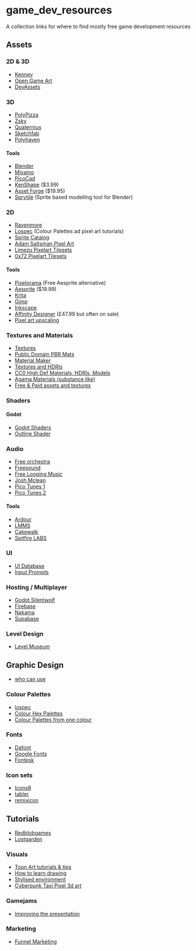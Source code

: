 # game_dev_resources
A collection links for where to find mostly free game development resources

## Assets
### 2D & 3D
- [Kenney](https://kenney.nl/)
- [Open Game Art](https://opengameart.org/)
- [DevAssets](https://devassets.com/)

### 3D
- [PolyPizza](https://poly.pizza/)
- [Zsky](https://zsky2000.itch.io/)
- [Quaternius](https://quaternius.itch.io/)
- [Sketchfab](https://sketchfab.com/feed)
- [Polyhaven](https://polyhaven.com)

#### Tools
- [Blender](https://www.blender.org/)
- [Mixamo](mixamo.com)
- [PicoCad](https://johanpeitz.itch.io/picocad)
- [KenShape](https://tools.kenney.nl/kenshape/) ($3.99)
- [Asset Forge](https://assetforge.io/) ($19.95)
- [Sprytile](https://jeiel.itch.io/sprytile) (Sprite based modelling tool for Blender)

### 2D
- [Ravenmore](https://ravenmore.itch.io/)
- [Lospec](https://lospec.com/) (Colour Palettes ad pixel art tutorials)
- [Sprite Catalog](https://www.spritecatalog.com/)
- [Adam Saltsman Pixel Art](https://itch.io/c/376872/public-domain-pixel-art)
- [Limezu Pixelart Tilesets](https://limezu.itch.io/)
- [0x72 Pixelart Tilesets](https://0x72.itch.io/)

#### Tools
- [Pixelorama](https://orama-interactive.itch.io/pixelorama) (Free Aesprite alternative)
- [Aesprite](https://www.aseprite.org/) ($19.99)
- [Krita](https://krita.org/)
- [Gimp](https://www.gimp.org/)
- [Inkscape](https://inkscape.org/)
- [Affinity Designer](https://affinity.serif.com/en-gb/designer/) (£47.99 but often on sale)
- [Pixel art upscaling](https://spriteshift.itch.io/scalenx)

### Textures and Materials
- [Textures](https://textures.com/)
- [Public Domain PBR Mats](https://ambientcg.com/)
- [Material Maker](https://www.materialmaker.org/)
- [Textures and HDRIs](https://texturify.com/)
- [CC0 High Def Materials, HDRIs, Models](https://polyhaven.com)
- [Agama Materials (substance like)](https://agama.itch.io/agama-materials)
- [Free & Paid assets and textures](https://kronbits.itch.io/)

### Shaders
#### Godot
- [Godot Shaders](https://godotshaders.com/)
- [Outline Shader](https://github.com/jocamar/Godot-Post-Process-Outlines)

### Audio
- [Free orchestra](https://projectsam.com/libraries/the-free-orchestra/)
- [Freesound](https://freesound.org/)
- [Free Looping Music](https://soundimage.org/looping-music/)
- [Josh Mclean](https://joshua-mclean.itch.io/)
- [Pico Tunes 1](https://gruber99.bandcamp.com/album/pico-8-tunes-vol-1) 
- [Pico Tunes 2](https://gruber99.bandcamp.com/album/pico-8-tunes-vol-2)
#### Tools
- [Ardour](https://ardour.org/)
- [LMMS](https://lmms.io/)
- [Cakewalk](http://www.cakewalk.com/)
- [Spitfire LABS](https://labs.spitfireaudio.com/)

### UI
- [UI Database](https://www.gameuidatabase.com/)
- [Input Prompts](https://thoseawesomeguys.com/prompts/)

### Hosting / Multiplayer
- [Godot Silentwolf](https://silentwolf.com/)
- [Firebase](https://firebase.google.com/)
- [Nakama](https://heroiclabs.com/)
- [Supabase](https://supabase.io/pricing)

### Level Design
- [Level Museum](https://noclip.website/)

## Graphic Design
- [who can use](https://whocanuse.com/)

### Colour Palettes
- [lospec](https://lospec.com)
- [Colour Hex Palettes](https://www.color-hex.com)
- [Colour Palettes from one colour](https://mycolor.space/)

### Fonts
- [Dafont](https://www.dafont.com)
- [Google Fonts](https://fonts.google.com)
- [Fontesk](https://fontesk.com)

### Icon sets
- [Icons8](https://icons8.com/)
- [tabler](https://tabler-icons.io/)
- [remixicon](https://remixicon.com/)

## Tutorials
- [Redblobgames](https://www.redblobgames.com/)
- [Lostgarden](https://lostgarden.home.blog/blog-archive/)

### Visuals
- [Toon Art tutorials & tips](https://minionsart.github.io/tutorials/)
- [How to learn drawing](https://drawabox.com/)
- [Stylised environment](https://www.artstation.com/artwork/68NeE5)
- [Cyberpunk Taxi Pixel 3d art](https://sketchfab.com/blogs/community/art-spotlight-cyberpunk-taxi/)

### Gamejams
- [Improving the presentation](https://pixeland.io/library/improving-the-presentation-of-jam-games)

### Marketing
- [Funnel Marketing](https://ltpf.ramiismail.com/funnel/)
